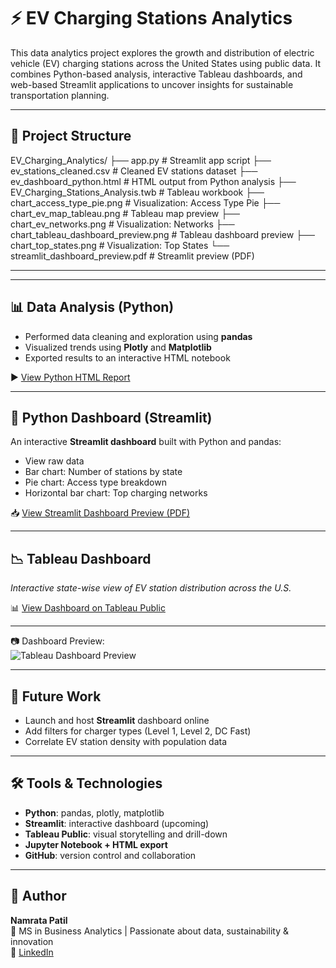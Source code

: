 # ⚡ EV Charging Stations Analytics

This data analytics project explores the growth and distribution of electric vehicle (EV) charging stations across the United States using public data. It combines Python-based analysis, interactive Tableau dashboards, and web-based Streamlit applications to uncover insights for sustainable transportation planning.

---

## 📁 Project Structure

EV_Charging_Analytics/ ├── app.py # Streamlit app script ├── ev_stations_cleaned.csv # Cleaned EV stations dataset ├── ev_dashboard_python.html # HTML output from Python analysis ├── EV_Charging_Stations_Analysis.twb # Tableau workbook ├── chart_access_type_pie.png # Visualization: Access Type Pie ├── chart_ev_map_tableau.png # Tableau map preview ├── chart_ev_networks.png # Visualization: Networks ├── chart_tableau_dashboard_preview.png # Tableau dashboard preview ├── chart_top_states.png # Visualization: Top States └── streamlit_dashboard_preview.pdf # Streamlit preview (PDF)

---


---

## 📊 Data Analysis (Python)

- Performed data cleaning and exploration using **pandas**
- Visualized trends using **Plotly** and **Matplotlib**
- Exported results to an interactive HTML notebook

▶️ [View Python HTML Report](ev-charging-analytics/blob/main/ev_dashboard_python.html)

---

## 🐍 Python Dashboard (Streamlit)

An interactive **Streamlit dashboard** built with Python and pandas:
- View raw data
- Bar chart: Number of stations by state
- Pie chart: Access type breakdown
- Horizontal bar chart: Top charging networks

📥 [View Streamlit Dashboard Preview (PDF)](ev-charging-analytics/blob/main/streamlit_dashboard_preview.pdf)

---

## 📉 Tableau Dashboard

*Interactive state-wise view of EV station distribution across the U.S.*

📊 [View Dashboard on Tableau Public](EV_Charging_Stations_Analysis.twb)  

---

📷 Dashboard Preview:  
![Tableau Dashboard Preview](chart_tableau_dashboard_preview.png)

---

## 🚀 Future Work
- Launch and host **Streamlit** dashboard online
- Add filters for charger types (Level 1, Level 2, DC Fast)
- Correlate EV station density with population data

---

## 🛠️ Tools & Technologies
- **Python**: pandas, plotly, matplotlib
- **Streamlit**: interactive dashboard (upcoming)
- **Tableau Public**: visual storytelling and drill-down
- **Jupyter Notebook + HTML export**
- **GitHub**: version control and collaboration

---

## 👤 Author  
**Namrata Patil**  
📍 MS in Business Analytics | Passionate about data, sustainability & innovation  
🔗 [LinkedIn](https://www.linkedin.com/in/patil1namrata)

